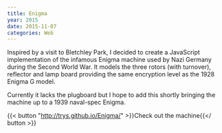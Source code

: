 ```yaml
---
title: Enigma
year: 2015
date: 2015-11-07
categories: Web
---
```


Inspired by a visit to Bletchley Park, I decided to create a JavaScript implementation of the infamous Enigma machine used by Nazi Germany during the Second World War. It models the three rotors (with turnover), reflector and lamp board providing the same encryption level as the 1928 Enigma G model.

Currently it lacks the plugboard but I hope to add this shortly bringing the machine up to a 1939 naval-spec Enigma.

{{< button "http://trys.github.io/Enigma/" >}}Check out the machine{{</ button >}}
